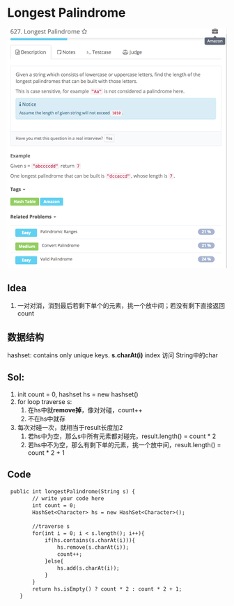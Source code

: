 # Longest Palindrome

![](../../../../../.gitbook/assets/screen-shot-2018-02-06-at-11.20.24-am.png)

## Idea

1. 一对对消，消到最后若剩下单个的元素，挑一个放中间；若没有剩下直接返回count

## 数据结构

hashset: contains only unique keys. **s.charAt\(i\)** index 访问 String中的char

## Sol:

1. init count = 0, hashset hs = new hashset\(\)
2. for loop traverse s:
   1. 在hs中就**remove掉**，像对对碰，count++
   2. 不在hs中就存
3. 每次对碰一次，就相当于result长度加2
   1. 若hs中为空，那么s中所有元素都对碰完，result.length\(\) = count \* 2
   2. 若hs中不为空，那么有剩下单的元素，挑一个放中间，result.length\(\) = count \* 2 + 1

## Code

```text
 public int longestPalindrome(String s) {
        // write your code here
        int count = 0;
        HashSet<Character> hs = new HashSet<Character>();

        //traverse s
        for(int i = 0; i < s.length(); i++){
            if(hs.contains(s.charAt(i))){
                hs.remove(s.charAt(i));
                count++;
            }else{
                hs.add(s.charAt(i));
            }
        }
        return hs.isEmpty() ? count * 2 : count * 2 + 1;
    }
```

